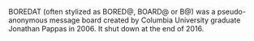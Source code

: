 BOREDAT (often stylized as BORED@, BOARD@ or B@) was a pseudo-anonymous message board created by Columbia University graduate Jonathan Pappas in 2006. It shut down at the end of 2016.
